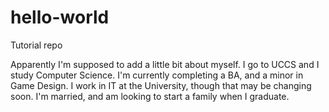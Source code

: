 # hello-world
Tutorial repo

Apparently I'm supposed to add a little bit about myself. I go to UCCS and I study Computer Science. I'm currently completing a BA, and a minor in Game Design. I work in IT at the University, though that may be changing soon. I'm married, and am looking to start a family when I graduate.
